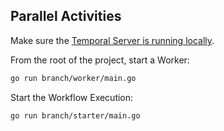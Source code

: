 ## Parallel Activities
<!-- @@@SNIPSTART samples-go-branch-readme -->
Make sure the [Temporal Server is running locally](https://docs.temporal.io/application-development/foundations#run-a-development-cluster).

From the root of the project, start a Worker:

```bash
go run branch/worker/main.go
```

Start the Workflow Execution:

```bash
go run branch/starter/main.go
```
<!-- @@@SNIPEND -->
